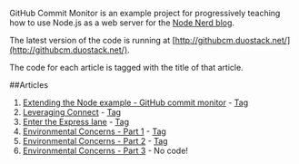 GitHub Commit Monitor is an example project for progressively teaching how to use Node.js as a web server for the [Node Nerd blog](http://nodenerd.tumblr.com/).

The latest version of the code is running at [http://githubcm.duostack.net/](http://githubcm.duostack.net/).

The code for each article is tagged with the title of that article.

##Articles
1. [Extending the Node example - GitHub commit monitor](http://nodenerd.tumblr.com/post/2084687464/extending-the-node-example-github-commit-monitor) - [Tag](https://github.com/kevingorski/github-commitmonitor/tree/Extending_the_Node_example)
2. [Leveraging Connect](http://nodenerd.tumblr.com/post/2178460914/leveraging-connect) - [Tag](https://github.com/kevingorski/github-commitmonitor/tree/Leveraging_Connect)
3. [Enter the Express lane](http://nodenerd.tumblr.com/post/2393511732/enter-the-express-lane) - [Tag](https://github.com/kevingorski/github-commitmonitor/tree/Enter_the_Express_lane)
4. [Environmental Concerns - Part 1](http://nodenerd.tumblr.com/post/2520686085/environmental-concerns-part-1) - [Tag](https://github.com/kevingorski/github-commitmonitor/tree/Environmental_Concerns_-_Part_1)
5. [Environmental Concerns - Part 2](http://nodenerd.tumblr.com/post/2633372931/environmental-concerns-part-2) - [Tag](https://github.com/kevingorski/github-commitmonitor/tree/Environmental_Concerns_-_Part_2)
6. [Environmental Concerns - Part 3](http://nodenerd.tumblr.com/post/3094182598/environmental-concerns-part-3) - No code!